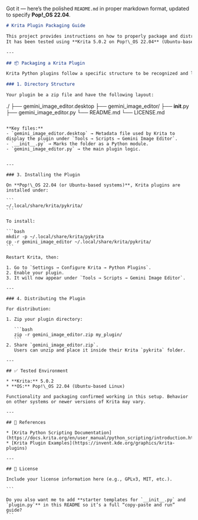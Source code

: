 Got it — here’s the polished `README.md` in proper markdown format, updated to specify **Pop!\_OS 22.04**.

```markdown
# Krita Plugin Packaging Guide

This project provides instructions on how to properly package and distribute a Krita Python plugin.  
It has been tested using **Krita 5.0.2 on Pop!\_OS 22.04** (Ubuntu-based Linux distribution).

---

## 📦 Packaging a Krita Plugin

Krita Python plugins follow a specific structure to be recognized and loaded correctly by Krita.

### 1. Directory Structure

Your plugin be a zip file and have the following layout:

```

./
├── gemini_image_editor.desktop
├── gemini_image_editor/
    ├── **init**.py
    ├── gemini_image_editor.py
└── README.md
└── LICENSE.md

````

**Key files:**
- `gemini_image_editor.desktop` → Metadata file used by Krita to display the plugin under `Tools → Scripts → Gemini Image Editor`.
- `__init__.py` → Marks the folder as a Python module.
- `gemini_image_editor.py` → the main plugin logic.


---

### 3. Installing the Plugin

On **Pop!\_OS 22.04 (or Ubuntu-based systems)**, Krita plugins are installed under:

```
~/.local/share/krita/pykrita/
```

To install:

```bash
mkdir -p ~/.local/share/krita/pykrita
cp -r gemini_image_editor ~/.local/share/krita/pykrita/
```

Restart Krita, then:

1. Go to `Settings → Configure Krita → Python Plugins`.
2. Enable your plugin.
3. It will now appear under `Tools → Scripts → Gemini Image Editor`.

---

### 4. Distributing the Plugin

For distribution:

1. Zip your plugin directory:

   ```bash
   zip -r gemini_image_editor.zip my_plugin/
   ```
2. Share `gemini_image_editor.zip`.
   Users can unzip and place it inside their Krita `pykrita` folder.

---

## ✅ Tested Environment

* **Krita:** 5.0.2
* **OS:** Pop!\_OS 22.04 (Ubuntu-based Linux)

Functionality and packaging confirmed working in this setup. Behavior on other systems or newer versions of Krita may vary.

---

## 📖 References

* [Krita Python Scripting Documentation](https://docs.krita.org/en/user_manual/python_scripting/introduction.html)
* [Krita Plugin Examples](https://invent.kde.org/graphics/krita-plugins)

---

## 📝 License

Include your license information here (e.g., GPLv3, MIT, etc.).

```

Do you also want me to add **starter templates for `__init__.py` and `plugin.py`** in this README so it’s a full “copy-paste and run” guide?
```
